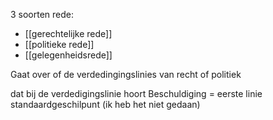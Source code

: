 3 soorten rede: 
- [[gerechtelijke rede]]
- [[politieke rede]]
- [[gelegenheidsrede]]




Gaat over of de verdedingingslinies van recht of politiek

dat bij de verdedigingslinie hoort 
Beschuldiging = eerste linie standaardgeschilpunt (ik heb het niet gedaan)

